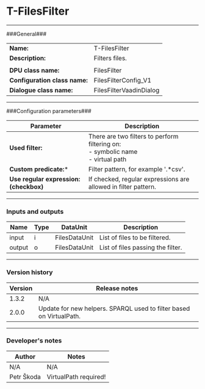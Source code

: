 # T-FilesFilter #
----------

###General###

|                              |                                                               |
|------------------------------|---------------------------------------------------------------|
|**Name:**                     |T-FilesFilter                                              |
|**Description:**              |Filters files. |
|                              |                                                               |
|**DPU class name:**           |FilesFilter     | 
|**Configuration class name:** |FilesFilterConfig_V1                           |
|**Dialogue class name:**      |FilesFilterVaadinDialog | 

***

###Configuration parameters###


|Parameter                        |Description                             |                                                        
|---------------------------------|----------------------------------------|
|**Used filter:** |There are two filters to perform filtering on: <BR> - symbolic name <BR> - virtual path  |
|**Custom predicate:*** |Filter pattern, for example '.*csv'.|
|**Use regular expression: (checkbox)** |If checked, regular expressions are allowed in filter pattern. |

***

### Inputs and outputs ###

|Name                |Type       |DataUnit                         |Description                        |
|--------------------|-----------|---------------------------------|-----------------------------------|
|input |i |FilesDataUnit  |List of files to be filtered.  |
|output|o |FilesDataUnit |List of files passing the filter. | 

***

### Version history ###

|Version            |Release notes                                   |
|-------------------|------------------------------------------------|
|1.3.2              |N/A                                             |                                
|2.0.0              |Update for new helpers. SPARQL used to filter based on VirtualPath. |

***

### Developer's notes ###

|Author            |Notes                 |
|------------------|----------------------|
|N/A               |N/A                   | 
|Petr Škoda        |VirtualPath required! |

